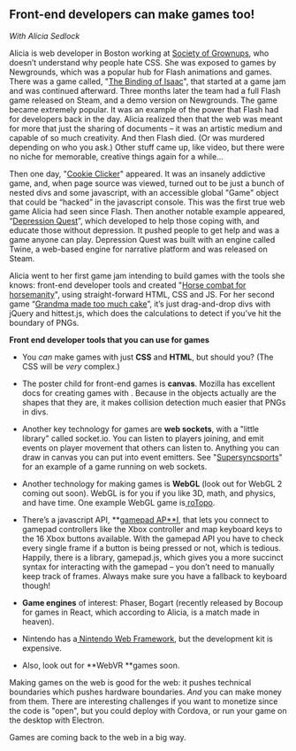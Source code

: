 **Front-end developers can make games too!**
-----------------------------------------------------------
*With Alicia Sedlock*

Alicia is web developer in Boston working at [Society of Grownups](https://www.societyofgrownups.com/), who doesn’t understand why people hate CSS. She was exposed to games by Newgrounds, which was a popular hub for Flash animations and games. There was a game called, "[The Binding of Isaac](https://en.wikipedia.org/wiki/The_Binding_of_Isaac_(video_game))", that started at a game jam and was continued afterward. Three months later the team had a full Flash game released on Steam, and a demo version on Newgrounds. The game became extremely popular. It was an example of the power that Flash had for developers back in the day.  Alicia realized then that the web was meant for more that just the sharing of documents – it was an artistic medium and capable of so much creativity. And then Flash died. (Or was murdered depending on who you ask.) Other stuff came up, like video, but there were no niche for memorable, creative things again for a while...

Then one day, "[Cookie Clicker](http://orteil.dashnet.org/cookieclicker/)" appeared. It was an insanely addictive game, and, when page source was viewed, turned out to be just a bunch of nested divs and some javascript, with an accessible global "Game" object that could be “hacked” in the javascript console. This was the first true web game Alicia had seen since Flash. Then another notable example appeared, “[Depression Quest](http://www.depressionquest.com/)”, which developed to help those coping with, and educate those without depression. It pushed people to get help and was a game anyone can play. Depression Quest was built with an engine called Twine, a web-based engine for narrative platform and was released on Steam.

Alicia went to her first game jam intending to build games with the tools she knows: front-end developer tools and created "[Horse combat for horsemanity](http://horsemanity.herokuapp.com/)", using straight-forward HTML, CSS and JS. For her second game “[Grandma made too much cake](https://grandmamadetoomuchcake.herokuapp.com/)”, it’s just drag-and-drop divs with jQuery and hittest.js, which does the calculations to detect if you’ve hit the boundary of PNGs.

**Front end developer tools that you can use for games**

* You *can* make games with just **CSS** and **HTML**, but should you? (The CSS will be *very* complex.)

* The poster child for front-end games is **canvas**. Mozilla has excellent docs for creating games with <canvas>. Because in <canvas> the objects actually are the shapes that they are, it makes collision detection much easier that PNGs in divs. 

* Another key technology for games are **web sockets**, with a "little library" called socket.io. You can listen to players joining, and emit events on player movement that others can listen to. Anything you can draw in canvas you can put into event emitters. See "[Supersyncsports](https://chrome.com/supersyncsports/)" for an example of a game running on web sockets. 

* Another technology for making games is **WebGL** (look out for WebGL 2 coming out soon). WebGL is for you if you like 3D, math, and physics, and have time. One example WebGL game is[ roTopo](https://rotopo.com/). 

* There’s a javascript API, **[gamepad AP**I](https://developer.mozilla.org/en-US/docs/Web/API/Gamepad_API/Using_the_Gamepad_API), that lets you connect to gamepad controllers like the Xbox controller and map keyboard keys to the 16 Xbox buttons available. With the gamepad API you have to check every single frame if a button is being pressed or not, which is tedious. Happily, there is a library, gamepad.js, which gives you a more succinct syntax for interacting with the gamepad – you don’t need to manually keep track of frames. Always make sure you have a fallback to keyboard though! 

* **Game engines** of interest: Phaser, Bogart (recently released by Bocoup for games in React, which according to Alicia, is a match made in heaven).

* Nintendo has a[ Nintendo Web Framework](https://wiiu-developers.nintendo.com/), but the development kit is expensive.

* Also, look out for **WebVR **games soon.

Making games on the web is good for the web: it pushes technical boundaries which pushes hardware boundaries. *And* you can make money from them. There are interesting challenges if you want to monetize since the code is "open", but you could deploy with Cordova, or run your game on the desktop with Electron.

Games are coming back to the web in a big way.

